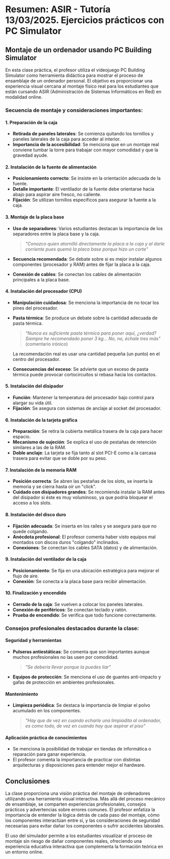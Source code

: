 # Resumen: ASIR - Tutoría 13/03/2025. Ejercicios prácticos con PC Simulator

## Montaje de un ordenador usando PC Building Simulator

En esta clase práctica, el profesor utiliza el videojuego PC Building Simulator como herramienta didáctica para mostrar el proceso de ensamblaje de un ordenador personal. El objetivo es proporcionar una experiencia visual cercana al montaje físico real para los estudiantes que están cursando ASIR (Administración de Sistemas Informáticos en Red) en modalidad online.

### Secuencia de montaje y consideraciones importantes:

#### 1. Preparación de la caja
- **Retirada de paneles laterales**: Se comienza quitando los tornillos y paneles laterales de la caja para acceder al interior.
- **Importancia de la accesibilidad**: Se menciona que en un montaje real conviene tumbar la torre para trabajar con mayor comodidad y que la gravedad ayude.

#### 2. Instalación de la fuente de alimentación
- **Posicionamiento correcto**: Se insiste en la orientación adecuada de la fuente.
- **Detalle importante**: El ventilador de la fuente debe orientarse hacia abajo para aspirar aire fresco, no caliente.
- **Fijación**: Se utilizan tornillos específicos para asegurar la fuente a la caja.

#### 3. Montaje de la placa base
- **Uso de separadores**: Varios estudiantes destacan la importancia de los separadores entre la placa base y la caja.
   
   > *"Conozco quien atornilló directamente la placa a la caja y al darle corriente pues quemó la placa base porque hizo un corte"*

- **Secuencia recomendada**: Se debate sobre si es mejor instalar algunos componentes (procesador y RAM) antes de fijar la placa a la caja.
- **Conexión de cables**: Se conectan los cables de alimentación principales a la placa base.

#### 4. Instalación del procesador (CPU)
- **Manipulación cuidadosa**: Se menciona la importancia de no tocar los pines del procesador.
- **Pasta térmica**: Se produce un debate sobre la cantidad adecuada de pasta térmica.
   
   > *"Nunca es suficiente pasta térmica para poner aquí, ¿verdad? Siempre he recomendado poner 3 kg... No, no, échale tres más"* (comentario irónico)
   
   La recomendación real es usar una cantidad pequeña (un punto) en el centro del procesador.

- **Consecuencias del exceso**: Se advierte que un exceso de pasta térmica puede provocar cortocircuitos si rebasa hacia los contactos.

#### 5. Instalación del disipador
- **Función**: Mantener la temperatura del procesador bajo control para alargar su vida útil.
- **Fijación**: Se asegura con sistemas de anclaje al socket del procesador.

#### 6. Instalación de la tarjeta gráfica
- **Preparación**: Se retira la cubierta metálica trasera de la caja para hacer espacio.
- **Mecanismo de sujeción**: Se explica el uso de pestañas de retención similares a las de la RAM.
- **Doble anclaje**: La tarjeta se fija tanto al slot PCI-E como a la carcasa trasera para evitar que se doble por su peso.

#### 7. Instalación de la memoria RAM
- **Posición correcta**: Se abren las pestañas de los slots, se inserta la memoria y se cierra hasta oír un "click".
- **Cuidado con disipadores grandes**: Se recomienda instalar la RAM antes del disipador si éste es muy voluminoso, ya que podría bloquear el acceso a los slots.

#### 8. Instalación del disco duro
- **Fijación adecuada**: Se inserta en los raíles y se asegura para que no quede colgando.
- **Anécdota profesional**: El profesor comenta haber visto equipos mal montados con discos duros "colgando" inclinados.
- **Conexiones**: Se conectan los cables SATA (datos) y de alimentación.

#### 9. Instalación del ventilador de la caja
- **Posicionamiento**: Se fija en una ubicación estratégica para mejorar el flujo de aire.
- **Conexión**: Se conecta a la placa base para recibir alimentación.

#### 10. Finalización y encendido
- **Cerrado de la caja**: Se vuelven a colocar los paneles laterales.
- **Conexión de periféricos**: Se conectan teclado y ratón.
- **Prueba de encendido**: Se verifica que todo funcione correctamente.

### Consejos profesionales destacados durante la clase:

#### Seguridad y herramientas
- **Pulseras antiestáticas**: Se comenta que son importantes aunque muchos profesionales no las usen por comodidad.
   
   > *"Se debería llevar porque la puedes liar"*

- **Equipos de protección**: Se menciona el uso de guantes anti-impacto y gafas de protección en ambientes profesionales.

#### Mantenimiento
- **Limpieza periódica**: Se destaca la importancia de limpiar el polvo acumulado en los componentes.

   > *"Hay que de vez en cuando echarle una limpiadita al ordenador, es como todo, de vez en cuando hay que aspirar el piso"*

#### Aplicación práctica de conocimientos
- Se menciona la posibilidad de trabajar en tiendas de informática o reparación para ganar experiencia.
- El profesor comenta la importancia de practicar con distintas arquitecturas y disposiciones para entender mejor el hardware.

## Conclusiones

La clase proporciona una visión práctica del montaje de ordenadores utilizando una herramienta visual interactiva. Más allá del proceso mecánico de ensamblaje, se comparten experiencias profesionales, consejos prácticos y advertencias sobre errores comunes. El profesor enfatiza la importancia de entender la lógica detrás de cada paso del montaje, cómo los componentes interactúan entre sí, y las consideraciones de seguridad necesarias para evitar dañar los componentes o sufrir accidentes laborales.

El uso del simulador permite a los estudiantes visualizar el proceso de montaje sin riesgo de dañar componentes reales, ofreciendo una experiencia educativa interactiva que complementa la formación teórica en un entorno online.
